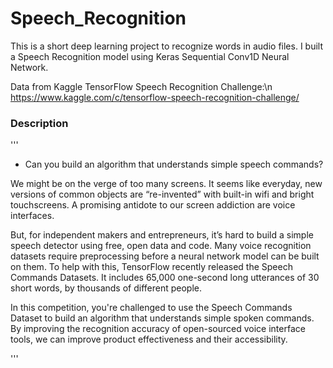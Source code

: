 # Speech_Recognition

This is a short deep learning project to recognize words in audio files. I built a Speech Recognition model using Keras Sequential Conv1D Neural Network.

Data from Kaggle TensorFlow Speech Recognition Challenge:\n
https://www.kaggle.com/c/tensorflow-speech-recognition-challenge/

### Description
'''
- Can you build an algorithm that understands simple speech commands?

We might be on the verge of too many screens. It seems like everyday, new versions of common objects are “re-invented” with built-in wifi and bright touchscreens. A promising antidote to our screen addiction are voice interfaces.

But, for independent makers and entrepreneurs, it’s hard to build a simple speech detector using free, open data and code. Many voice recognition datasets require preprocessing before a neural network model can be built on them. To help with this, TensorFlow recently released the Speech Commands Datasets. It includes 65,000 one-second long utterances of 30 short words, by thousands of different people.

In this competition, you're challenged to use the Speech Commands Dataset to build an algorithm that understands simple spoken commands. By improving the recognition accuracy of open-sourced voice interface tools, we can improve product effectiveness and their accessibility.

'''
